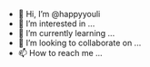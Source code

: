 - 👋 Hi, I’m @happyyouli
- 👀 I’m interested in ...
- 🌱 I’m currently learning ...
- 💞️ I’m looking to collaborate on ...
- 📫 How to reach me ...

<!---
happyyouli/happyyouli is a ✨ special ✨ repository because its `README.md` (this file) appears on your GitHub profile.
You can click the Preview link to take a look at your changes.
--->
